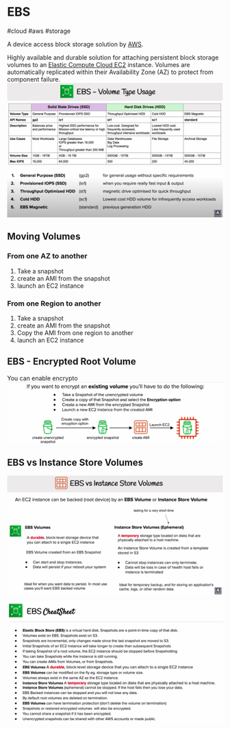 # EBS
#cloud #aws #storage

A device access block storage solution by [AWS](Cloud%20Computing/AWS/AWS.md). 

Highly available and durable solution for attaching persistent block storage volumes to an [Elastic Compute Cloud EC2](Cloud%20Computing/AWS/Compute/Elastic%20Compute%20Cloud%20EC2.md) instance. Volumes are automatically replicated within their Availability Zone (AZ) to protect from component failure.
![Pasted image 20220723215556](Cloud%20Computing/AWS/Storage/Pasted%20image%2020220723215556.png)
![Pasted image 20220723215541](Cloud%20Computing/AWS/Storage/Pasted%20image%2020220723215541.png)

## Moving Volumes

### From one AZ to another
1. Take a snapshot
2. create an AMI from the snapshot 
3. launch an EC2 instance


### From one Region to another
1. Take a snapshot
2. create an AMI from the snapshot 
3. Copy the AMI from one region to another
4. launch an EC2 instance

## EBS - Encrypted Root Volume
You can enable encrypto
![Pasted image 20220723224133](Cloud%20Computing/AWS/Storage/Pasted%20image%2020220723224133.png)



## EBS vs Instance Store Volumes
![Pasted image 20220723224353](Cloud%20Computing/AWS/Storage/Pasted%20image%2020220723224353.png)



![Pasted image 20220723224449](Cloud%20Computing/AWS/Storage/Pasted%20image%2020220723224449.png)